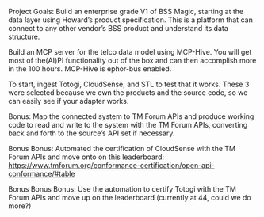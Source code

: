 
Project Goals:
Build an enterprise grade V1 of BSS Magic, starting at the data layer using Howard’s product specification. This is a platform that can connect to any other vendor’s BSS product and understand its data structure.

Build an MCP server for the telco data model using MCP-Hive. You will get most of the(AI)PI functionality out of the box and can then accomplish more in the 100 hours. MCP-Hive is ephor-bus enabled. 

To start, ingest Totogi, CloudSense, and STL to test that it works. These 3 were selected because we own the products and the source code, so we can easily see if your adapter works.

Bonus:
Map the connected system to TM Forum APIs and produce working code to read and write to the system with the TM Forum APIs, converting back and forth to the source’s API set if necessary.

Bonus Bonus:
Automated the certification of CloudSense with the TM Forum APIs and move onto on this leaderboard:
https://www.tmforum.org/conformance-certification/open-api-conformance/#table	

Bonus Bonus Bonus:
Use the automation to certify Totogi with the TM Forum APIs and move up on the leaderboard (currently at 44, could we do more?)
